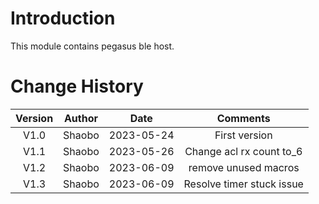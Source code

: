 # Introduction

This module contains pegasus ble host.

# Change History

| Version | Author |    Date    |    Comments     |
| :-----: | :----: |    :--:    |    :------:     |
|  V1.0   | Shaobo | 2023-05-24 |  First version  |
|  V1.1   | Shaobo | 2023-05-26 |  Change acl rx count to_6 |
|  V1.2   | Shaobo | 2023-06-09 |  remove unused macros |
|  V1.3   | Shaobo | 2023-06-09 |  Resolve timer stuck issue |
